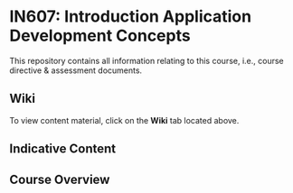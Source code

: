 # IN607: Introduction Application Development Concepts

This repository contains all information relating to this course, i.e., course directive & assessment documents.

## Wiki
To view content material, click on the **Wiki** tab located above.

## Indicative Content

## Course Overview

